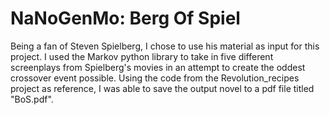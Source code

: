 # NaNoGenMo: Berg Of Spiel
Being a fan of Steven Spielberg, I chose to use his material as input for this project. I used the Markov python library to take in five different screenplays from Spielberg's movies in an attempt to create the oddest crossover event possible. Using the code from the Revolution_recipes project as reference, I was able to save the output novel to a pdf file titled "BoS.pdf". 



